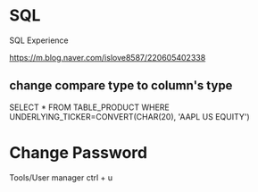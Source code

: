 # SQL
SQL Experience

https://m.blog.naver.com/islove8587/220605402338

## change compare type to column's type
SELECT * FROM TABLE_PRODUCT
WHERE UNDERLYING_TICKER=CONVERT(CHAR(20), 'AAPL US EQUITY')


# Change Password
Tools/User manager   ctrl + u
